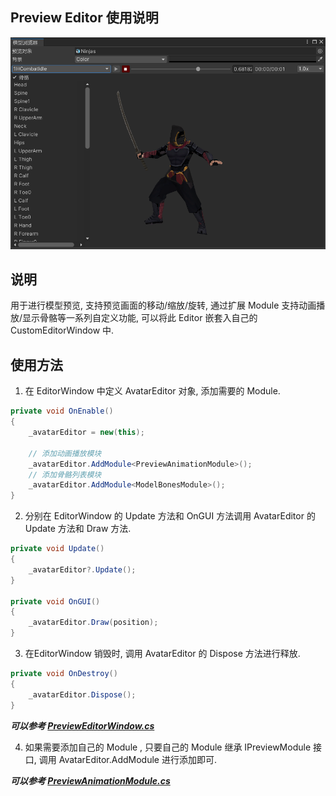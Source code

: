 Preview Editor 使用说明
---
![img_1.png](../images/PreviewEditor/img_1.png)

## 说明

用于进行模型预览, 支持预览画面的移动/缩放/旋转, 通过扩展 Module 支持动画播放/显示骨骼等一系列自定义功能, 可以将此 Editor 嵌套入自己的 CustomEditorWindow 中.

## 使用方法

1. 在 EditorWindow 中定义 AvatarEditor 对象, 添加需要的 Module.

```csharp
private void OnEnable()
{
    _avatarEditor = new(this);
    
    // 添加动画播放模块
    _avatarEditor.AddModule<PreviewAnimationModule>();
    // 添加骨骼列表模块
    _avatarEditor.AddModule<ModelBonesModule>();
}
```

2. 分别在 EditorWindow 的 Update 方法和 OnGUI 方法调用 AvatarEditor 的 Update 方法和 Draw 方法.

```csharp
private void Update()
{
    _avatarEditor?.Update();
}

private void OnGUI()
{
    _avatarEditor.Draw(position);
}
```

3. 在EditorWindow 销毁时, 调用 AvatarEditor 的 Dispose 方法进行释放.

```csharp
private void OnDestroy()
{
    _avatarEditor.Dispose();
}
```
***可以参考 [PreviewEditorWindow.cs](https://github.com/rayyang0731/KiwiUtility/blob/main/Packages/com.kiwi.utility/Editor/Common/PreviewEditor/PreviewEditorWindow.cs#L8)***

4. 如果需要添加自己的 Module , 只要自己的 Module 继承 IPreviewModule 接口, 调用 AvatarEditor.AddModule 进行添加即可.

***可以参考 [PreviewAnimationModule.cs](https://github.com/rayyang0731/KiwiUtility/blob/main/Packages/com.kiwi.utility/Editor/Common/PreviewEditor/Module/PreviewAnimationModule.cs#L12)***